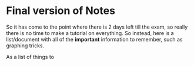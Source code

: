 # Final version of Notes

So it has come to the point where there is 2 days left till the exam, so really there is no time to make a tutorial on everything. So instead, here is a list/document with all of the **important** information to remember, such as graphing tricks. 

As a list of things to 
